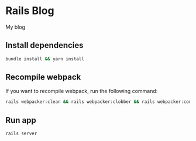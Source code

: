 # Rails Blog
My blog

## Install dependencies
```bash
bundle install && yarn install
```

## Recompile webpack
If you want to recompile webpack, run the following command:
```bash
rails webpacker:clean && rails webpacker:clobber && rails webpacker:compile
```

## Run app
```bash
rails server
```
